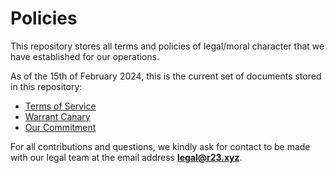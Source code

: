 # Policies

This repository stores all terms and policies of legal/moral character that we have established for our operations.

As of the 15th of February 2024, this is the current set of documents stored in this repository:
- [Terms of Service](tos.md)
- [Warrant Canary](canary.md)
- [Our Commitment](commitment.md)

For all contributions and questions, we kindly ask for contact to be made with our legal team at the email address **legal@r23.xyz**.
